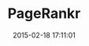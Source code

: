 ---
layout: post
title:  "PageRankr"
repo:   "blatyo/page_rankr"
date:   2015-02-18 17:11:01
gemurl: http://github.com/blatyo/page_rankr
---